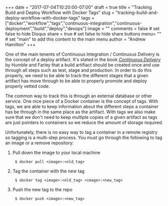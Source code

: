 +++
date = "2017-07-04T10:20:00-07:00"
draft = true
title = "Tracking Build and Deploy Workflow with Docker Tags"
slug = "tracking-build-and-deploy-workflow-with-docker-tags"
tags = ["docker","workflow","tags","continuous-integration","continuous-deployment","build","deploy","devops"]
image = ""
comments = false	# set false to hide Disqus
share = true	# set false to hide share buttons
menu= ""		# set "main" to add this content to the main menu
author = "Andrew Hamilton"
+++

One of the main tenents of Continuous Integration / Continuous Delivery is the concept of a deploy artifact. It's stated in the book [*Continuous Delivery*](https://www.amazon.com/dp/0321601912?tag=contindelive-20) by Humble and Farley that a build artifiact should be created once and use through all steps such as test, stage and production. In order to do this properly, we need to be able to track the different stages that a given artifact has move through to be able to properly promote and deploy properly vetted code.

The common way to track this is through an external database or other service. One nice piece of a Docker container is the concept of tags. With tags, we are able to keep information about the different steps a container has be through in the same place as the artifact. With tags we also make sure that we don't need to keep multiple copies of a given artifact as tags are just pointers to containers so we reduce the amount of storage required.

Unfortunately, there is no easy way to tag a container in a remote registry so tagging is a multi-step process. You must go through the following to tag an image or a remove repository:

1. Pull down the image to your local machine
    ```
     $ docker pull <image>:<old_tag>
    ```
1. Tag the container with the new tag
    ```
     $ docker tag <image>:<old_tag> <image>:<new_tag>
    ```
1. Push the new tag to the repo
    ```
     $ docker push <image>:<new_tag>
    ```

